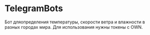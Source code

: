 # TelegramBots

Бот дляопределения температуры, скорости ветра и влажности в разных городах мира.
Для использования нужны токены с OWN.
